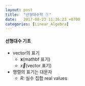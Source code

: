 ```yaml
---
layout: post
title:  "선형대수학 ①"
date:   2017-08-23 11:36:23 +0700
categories: [Linear_Algebra]
---
```


#### 선형대수 기초
- vector의 표기
    + $\mathbf{x}$(mathbf 표기)
    + $\vec{x}$(vector 표기)
- 행렬의 표기는 대문자
    + $R$: 실수 집합 real values
